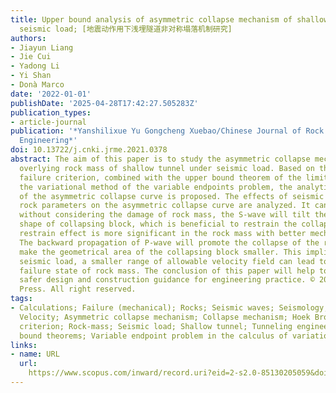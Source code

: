 ```yaml
---
title: Upper bound analysis of asymmetric collapse mechanism of shallow tunnel under
  seismic load; [地震动作用下浅埋隧道非对称塌落机制研究]
authors:
- Jiayun Liang
- Jie Cui
- Yadong Li
- Yi Shan
- Donà Marco
date: '2022-01-01'
publishDate: '2025-04-28T17:42:27.505283Z'
publication_types:
- article-journal
publication: '*Yanshilixue Yu Gongcheng Xuebao/Chinese Journal of Rock Mechanics and
  Engineering*'
doi: 10.13722/j.cnki.jrme.2021.0378
abstract: The aim of this paper is to study the asymmetric collapse mechanism of the
  overlying rock mass of shallow tunnel under seismic load. Based on the Hoek-Brown
  failure criterion, combined with the upper bound theorem of the limit analysis and
  the variational method of the variable endpoints problem, the analytical solution
  of the asymmetric collapse curve is proposed. The effects of seismic body wave and
  rock parameters on the asymmetric collapse curve are analyzed. It can be found that,
  without considering the damage of rock mass, the S-wave will tilt the geometric
  shape of collapsing block, which is beneficial to restrain the collapse. And the
  restrain effect is more significant in the rock mass with better mechanical properties.
  The backward propagation of P-wave will promote the collapse of the rock block and
  make the geometrical area of the collapsing block smaller. This implies that under
  seismic load, a smaller range of allowable velocity field can lead to the ultimate
  failure state of rock mass. The conclusion of this paper will help to provide a
  safer design and construction guidance for engineering practice. © 2022, Science
  Press. All right reserved.
tags:
- Calculations; Failure (mechanical); Rocks; Seismic waves; Seismology; Shear waves;
  Velocity; Asymmetric collapse mechanism; Collapse mechanism; Hoek Brown failure
  criterion; Rock-mass; Seismic load; Shallow tunnel; Tunneling engineering; Upper
  bound theorems; Variable endpoint problem in the calculus of variation; Rock mechanics
links:
- name: URL
  url: 
    https://www.scopus.com/inward/record.uri?eid=2-s2.0-85130205059&doi=10.13722%2fj.cnki.jrme.2021.0378&partnerID=40&md5=c35467aed9279a38a4705a8987fb54ee
---
```

